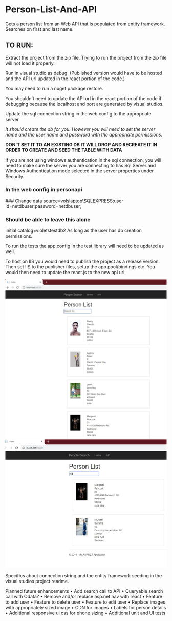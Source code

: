 # Person-List-And-API
Gets a person list from an Web API that is populated from entity framework.  Searches on first and last name.

## TO RUN:
Extract the project from the zip file. 
Trying to run the project from the zip file will not load it properly. 

Run in visual studio as debug.  (Published version would have to be hosted and the API url updated in the react portion of the code.)

You may need to run a nuget package restore.
  
You shouldn't need to update the API url in the react portion of the code if debugging because the localhost and port are generated by visual studios.

Update the sql connection string in the web.config to the appropriate server.  

*It should create the db for you.  However you will need to set the server name and the user name and password with the appropriate permissions.* 

**DON'T SET IT TO AN EXISTING DB IT WILL DROP AND RECREATE IT IN ORDER TO CREATE AND SEED THE TABLE WITH DATA**

If you are not using windows authentication in the sql connection, you will need to make sure the server you are connecting to has Sql Server and Windows Authentication mode selected
in the server properties under Security. 

### In the web config in personapi
 <add name="PersonEntities" connectionString="metadata=res://*/Models.PersonModel.csdl|res://*/Models.PersonModel.ssdl|res://*/Models.PersonModel.msl;provider=System.Data.SqlClient;provider connection string=&quot;data source=volslaptop\SQLEXPRESS;initial catalog=violetstestdb2;user id=netdbuser;password=netdbuser;MultipleActiveResultSets=True;App=EntityFramework&quot;" providerName="System.Data.EntityClient"/>
### Change 
data source=volslaptop\SQLEXPRESS;user id=netdbuser;password=netdbuser;

### Should be able to leave this alone
initial catalog=violetstestdb2
As long as the user has db creation permissions.  

To run the tests the app.config in the test library will need to be updated as well.  

To host on IIS you would need to publish the project as a release version. Then set IIS to the publisher files, setup the app pool/bindings etc. You would then need to update the react.js to the new api url. 

![Image of the Initial Search Page](https://github.com/visgitprojects/Person-List-And-API/blob/master/PersonAPI/PersonAPI/Content/Examples/initiallist.JPG)
![Image of Search on Last name and First Name](PersonAPI/PersonAPI/Content/Examples/searchbylastnameandfirstnameresults.JPG)

Specifics about connection string and the entity framework seeding in the visual studios project readme. 

Planned future enhancements
• Add search call to API
  • Queryable search call with Odata? 
• Remove and/or replace asp.net nav with react 
• Feature to add user
• Feature to delete user
• Feature to edit user
• Replace images with appropriately sized image
• CDN for images
• Labels for person details
• Additional responsive ui css for phone sizing
• Additional unit and UI tests 
